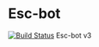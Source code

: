 # Esc-bot 
[![Build Status](https://travis-ci.com/Escgroup/Esc-bot.svg?branch=master)](https://travis-ci.com/Escgroup/Esc-bot)
Esc-bot v3 
